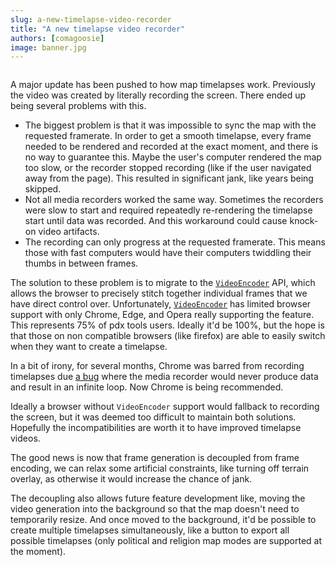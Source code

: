 ```yaml
---
slug: a-new-timelapse-video-recorder
title: "A new timelapse video recorder"
authors: [comagoosie]
image: banner.jpg
---
```


<div style={{textAlign: "center"}}>
  <img alt="" width={512} height={186} src={require("./banner.png").default} />
</div>

A major update has been pushed to how map timelapses work. Previously the video was
created by literally recording the screen. There ended up being several problems
with this.

<!--truncate-->

- The biggest problem is that it was impossible to sync the map with the
  requested framerate. In order to get a smooth timelapse, every frame needed to
  be rendered and recorded at the exact moment, and there is no way to guarantee
  this. Maybe the user's computer rendered the map too slow, or the recorder
  stopped recording (like if the user navigated away from the page). This
  resulted in significant jank, like years being skipped. 
- Not all media recorders worked the same way. Sometimes the recorders were slow
  to start and required repeatedly re-rendering the timelapse start until data
  was recorded. And this workaround could cause knock-on video artifacts.
- The recording can only progress at the requested framerate. This means those
  with fast computers would have their computers twiddling their thumbs in
  between frames.

The solution to these problem is to migrate to the
[`VideoEncoder`](https://developer.mozilla.org/en-US/docs/Web/API/VideoEncoder)
API, which allows the browser to precisely stitch together individual frames
that we have direct control over. Unfortunately,
[`VideoEncoder`](https://caniuse.com/mdn-api_videoencoder) has limited browser
support with only Chrome, Edge, and Opera really supporting the feature. This
represents 75% of pdx tools users. Ideally it'd be 100%, but the hope is that
those on non compatible browsers (like firefox) are able to easily switch when
they want to create a timelapse.

In a bit of irony, for several months, Chrome was barred from recording timelapses due [a bug](https://bugs.chromium.org/p/chromium/issues/detail?id=1357418) where the media recorder would never produce data and result in an infinite loop. Now Chrome is being recommended.

Ideally a browser without `VideoEncoder` support would fallback to recording the
screen, but it was deemed too difficult to maintain both solutions. Hopefully
the incompatibilities are worth it to have improved timelapse videos.

The good news is now that frame generation is decoupled from frame encoding, we
can relax some artificial constraints, like turning off terrain overlay, as
otherwise it would increase the chance of jank.

The decoupling also allows future feature development like, moving the video
generation into the background so that the map doesn't need to temporarily
resize. And once moved to the background, it'd be possible to create multiple
timelapses simultaneously, like a button to export all possible timelapses (only
political and religion map modes are supported at the moment). 